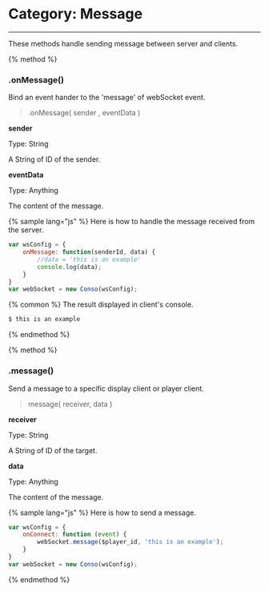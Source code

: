 # Category: Message
---

These methods handle sending message between server and clients.


{% method %}
### .onMessage()

Bind an event hander to the 'message' of webSocket event.

> .onMessage( sender , eventData )

__sender__

Type: String

A String of ID of the sender.


__eventData__

Type: Anything

The content of the message.


{% sample lang="js" %}
Here is how to handle the message received from the server.

```js
var wsConfig = {
    onMessage: function(senderId, data) {
        //data = 'this is an example'
        console.log(data);
    }
}
var webSocket = new Conso(wsConfig);
```

{% common %}
The result displayed in client's console.

```bash
$ this is an example
```
{% endmethod %}


{% method %}
### .message()

Send a message to a specific display client or player client.
>message( receiver, data )

__receiver__

Type: String

A String of ID of the target.

__data__

Type: Anything

The content of the message.


{% sample lang="js" %}
Here is how to send a message.

```js
var wsConfig = {
    onConnect: function (event) {
        webSocket.message($player_id, 'this is an example');
    }
}
var webSocket = new Conso(wsConfig);
```

{% endmethod %}

